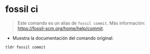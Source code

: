 # fossil ci

> Este comando es un alias de `fossil commit`.
> Más información: <https://fossil-scm.org/home/help/commit>.

- Muestra la documentación del comando original:

`tldr fossil commit`
